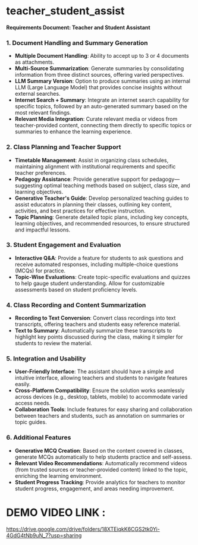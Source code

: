 # teacher_student_assist

**Requirements Document: Teacher and Student Assistant**

### 1. Document Handling and Summary Generation
- **Multiple Document Handling**: Ability to accept up to 3 or 4 documents as attachments.
- **Multi-Source Summarization**: Generate summaries by consolidating information from three distinct sources, offering varied perspectives.
- **LLM Summary Version**: Option to produce summaries using an internal LLM (Large Language Model) that provides concise insights without external searches.
- **Internet Search + Summary**: Integrate an internet search capability for specific topics, followed by an auto-generated summary based on the most relevant findings.
- **Relevant Media Integration**: Curate relevant media or videos from teacher-provided content, connecting them directly to specific topics or summaries to enhance the learning experience.

### 2. Class Planning and Teacher Support
- **Timetable Management**: Assist in organizing class schedules, maintaining alignment with institutional requirements and specific teacher preferences.
- **Pedagogy Assistance**: Provide generative support for pedagogy—suggesting optimal teaching methods based on subject, class size, and learning objectives.
- **Generative Teacher's Guide**: Develop personalized teaching guides to assist educators in planning their classes, outlining key content, activities, and best practices for effective instruction.
- **Topic Planning**: Generate detailed topic plans, including key concepts, learning objectives, and recommended resources, to ensure structured and impactful lessons.

### 3. Student Engagement and Evaluation
- **Interactive Q&A**: Provide a feature for students to ask questions and receive automated responses, including multiple-choice questions (MCQs) for practice.
- **Topic-Wise Evaluations**: Create topic-specific evaluations and quizzes to help gauge student understanding. Allow for customizable assessments based on student proficiency levels.

### 4. Class Recording and Content Summarization
- **Recording to Text Conversion**: Convert class recordings into text transcripts, offering teachers and students easy reference material.
- **Text to Summary**: Automatically summarize these transcripts to highlight key points discussed during the class, making it simpler for students to review the material.

### 5. Integration and Usability
- **User-Friendly Interface**: The assistant should have a simple and intuitive interface, allowing teachers and students to navigate features easily.
- **Cross-Platform Compatibility**: Ensure the solution works seamlessly across devices (e.g., desktop, tablets, mobile) to accommodate varied access needs.
- **Collaboration Tools**: Include features for easy sharing and collaboration between teachers and students, such as annotation on summaries or topic guides.

### 6. Additional Features
- **Generative MCQ Creation**: Based on the content covered in classes, generate MCQs automatically to help students practice and self-assess.
- **Relevant Video Recommendations**: Automatically recommend videos (from trusted sources or teacher-provided content) linked to the topic, enriching the learning environment.
- **Student Progress Tracking**: Provide analytics for teachers to monitor student progress, engagement, and areas needing improvement.



# DEMO VIDEO LINK :
https://drive.google.com/drive/folders/18XTEiqkK6CGS2tk0Yi-4GdG4tNb9uN_7?usp=sharing
